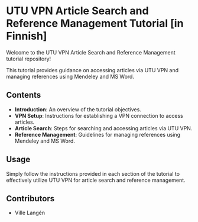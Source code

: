# UTU VPN Article Search and Reference Management Tutorial [in Finnish]

Welcome to the UTU VPN Article Search and Reference Management tutorial repository!

This tutorial provides guidance on accessing articles via UTU VPN and managing references using Mendeley and MS Word.

## Contents

- **Introduction**: An overview of the tutorial objectives.
- **VPN Setup**: Instructions for establishing a VPN connection to access articles.
- **Article Search**: Steps for searching and accessing articles via UTU VPN.
- **Reference Management**: Guidelines for managing references using Mendeley and MS Word.

## Usage

Simply follow the instructions provided in each section of the tutorial to effectively utilize UTU VPN for article search and reference management.

## Contributors

- Ville Langén
